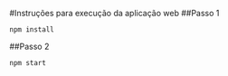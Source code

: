 #Instruções para execução da aplicação web
##Passo 1
```
npm install
```
##Passo 2
```
npm start
```
